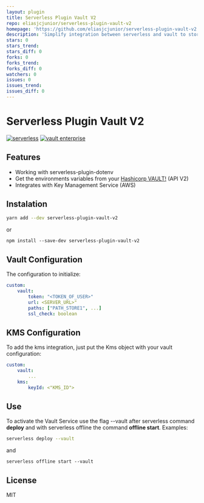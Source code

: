 ```yaml
---
layout: plugin
title: Serverless Plugin Vault V2
repo: eliasjcjunior/serverless-plugin-vault-v2
homepage: 'https://github.com/eliasjcjunior/serverless-plugin-vault-v2'
description: 'Simplify integration between serverless and vault to storage environments variables'
stars: 0
stars_trend: 
stars_diff: 0
forks: 0
forks_trend: 
forks_diff: 0
watchers: 0
issues: 0
issues_trend: 
issues_diff: 0
---
```



# Serverless Plugin Vault V2

[![serverless](http://public.serverless.com/badges/v3.svg)](http://www.serverless.com)
[![vault enterprise](https://img.shields.io/badge/vault-enterprise-yellow.svg?colorB=7c8797&colorA=000000)](https://www.hashicorp.com/products/vault/?utm_source=github&utm_medium=banner&utm_campaign=github-vault-enterprise)


## Features

   * Working with serverless-plugin-dotenv
   * Get the environments variables from your [Hashicorp VAULT!](https://www.vaultproject.io/) (API V2)
   * Integrates with Key Management Service (AWS)

## Instalation

```sh
yarn add --dev serverless-plugin-vault-v2
```
or
```
npm install --save-dev serverless-plugin-vault-v2
```

## Vault Configuration

The configuration to initialize:

```yaml
custom:
    vault:
        token: "<TOKEN_OF_USER>"
        url: <SERVER_URL>"
        paths: ["PATH_STORE1", ...]
        ssl_check: boolean
```

## KMS Configuration

To add the kms integration, just put the Kms object with your vault configuration:

```yaml
custom:
    vault:
        ...
    kms:
        keyId: <"KMS_ID">
```

## Use

To activate the Vault Service use the flag --vault after serverless command **deploy** and with serverless offline the command **offline start**.
Examples:
```sh
serverless deploy --vault
```
and
```
serverless offline start --vault
```

License
----
MIT
